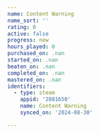```yaml
---
name: Content Warning
name_sort: ''
rating: 0
active: false
progress: new
hours_played: 0
purchased_on: .nan
started_on: .nan
beaten_on: .nan
completed_on: .nan
mastered_on: .nan
identifiers:
  - type: steam
    appid: '2881650'
    name: Content Warning
    synced_on: '2024-08-30'

---
```


